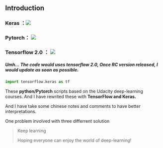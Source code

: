 ## Introduction

### Keras ：![](http://progressed.io/bar/100?title=done)

### Pytorch： ![](http://progressed.io/bar/100?title=done)

### Tensorflow 2.0 ： ![](http://progressed.io/bar/0?title=done)
##### Umh... The code would uses tensorflow 2.0, Once RC version released, I would update as soon as possible.
```python
import tensorflow.keras as tf
```


These **python/Pytorch** scripts based on the Udacity deep-learning courses. And I have rewrited these with **TensorFlow and Keras.**

And I have take some chinese notes and comments to have better interpretations.

One problem involved with three differrent solution

>Keep learning
>
>Hoping everyone can enjoy the world of deep-learning!